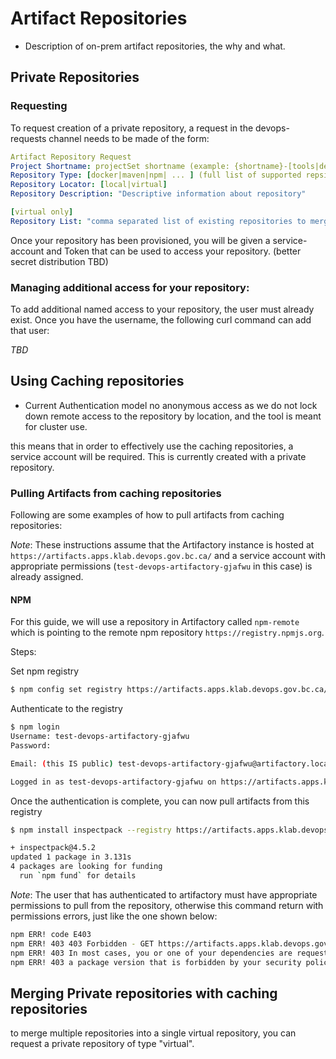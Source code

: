 
# Artifact Repositories

- Description of on-prem artifact repositories, the why and what.

## Private Repositories

### Requesting

To request creation of a private repository, a request in the devops-requests channel needs to be made of the form:

``` yaml
Artifact Repository Request
Project Shortname: projectSet shortname (example: {shortname}-[tools|dev|test|prod])
Repository Type: [docker|maven|npm| ... ] (full list of supported repsitories TBD)
Repository Locator: [local|virtual]
Repository Description: "Descriptive information about repository"

[virtual only]
Repository List: "comma separated list of existing repositories to merge, must all be of same type"
```

Once your repository has been provisioned, you will be given a service-account and Token that can be used to access your repository.  (better secret distribution TBD)

### Managing additional access for your repository:

To add additional named access to your repository, the user must already exist.  Once you have the username, the following curl command can add that user:

*TBD*

## Using Caching repositories
- Current Authentication model
no anonymous access as we do not lock down remote access to the repository by location, and the tool is meant for cluster use.

this means that in order to effectively use the caching repositories, a service account will be required.  This is currently created with a private repository.

### Pulling Artifacts from caching repositories

Following are some examples of how to pull artifacts from caching repositories:

*Note*: These instructions assume that the Artifactory instance is hosted at `https://artifacts.apps.klab.devops.gov.bc.ca/` and a service account with appropriate permissions (`test-devops-artifactory-gjafwu` in this case) is already assigned.

#### NPM

For this guide, we will use a repository in Artifactory called `npm-remote` which is pointing to the remote npm repository `https://registry.npmjs.org`.

Steps:

Set npm registry

```bash
$ npm config set registry https://artifacts.apps.klab.devops.gov.bc.ca/artifactory/api/npm/npm-remote/

```

Authenticate to the registry

```bash
$ npm login
Username: test-devops-artifactory-gjafwu
Password:

Email: (this IS public) test-devops-artifactory-gjafwu@artifactory.local

Logged in as test-devops-artifactory-gjafwu on https://artifacts.apps.klab.devops.gov.bc.ca/artifactory/api/npm/npm-remote/.
```

Once the authentication is complete, you can now pull artifacts from this registry

```bash
$ npm install inspectpack --registry https://artifacts.apps.klab.devops.gov.bc.ca/artifactory/api/npm/npm-remote/

+ inspectpack@4.5.2
updated 1 package in 3.131s
4 packages are looking for funding
  run `npm fund` for details
```
*Note*: The user that has authenticated to artifactory must have appropriate permissions to pull from the repository, otherwise this command return with permissions errors, just like the one shown below:

```bash
npm ERR! code E403
npm ERR! 403 403 Forbidden - GET https://artifacts.apps.klab.devops.gov.bc.ca/artifactory/api/npm/npm-remote/inspectpack
npm ERR! 403 In most cases, you or one of your dependencies are requesting
npm ERR! 403 a package version that is forbidden by your security policy.
```



## Merging Private repositories with caching repositories

to merge multiple repositories into a single virtual repository, you can request a private repository of type "virtual".
